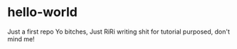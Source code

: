 # hello-world
Just a first repo
Yo bitches, 
Just RiRi writing shit for tutorial purposed, don't mind me!
